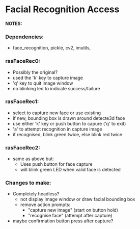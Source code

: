 # Facial Recognition Access

**NOTES:**

### Dependencies:

* face_recognition, pickle, cv2, imutils, 

### rasFaceRec0:

* Possibly the original?
* used the 'k' key to capture image
* 'q' key to quit image window
* no blinking led to indicate success/failure

### rasFaceRec1:

* select to capture new face or use existing
* if new, bounding box is drawn around detecte3d face
* use either 'k' key or push button to capure ('q' to exit)
* 'a' to attempt recognition in capture image
* if recognised, blink green twice, else blink red twice

### rasFaceRec2:

* same as above but:
	* Uses push button for face capture
	* will blink green LED when valid face is detected

### Changes to make:

* Completely headless?
	* not display image window or draw facial bounding box
	* remove action prompts:
		* "capture new image" 	(start on button hold)
		* "recognise face" 	(attempt after capture)
* maybe confirmation button press after capture?

